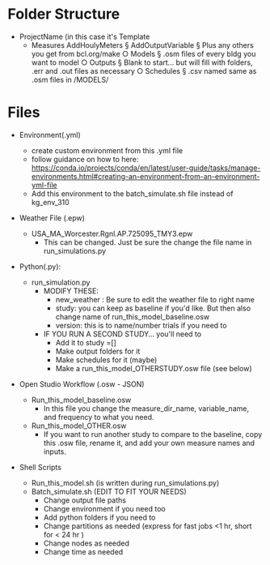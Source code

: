 # Folder Structure
- ProjectName (in this case it's Template
	- Measures
		AddHoulyMeters
			§ AddOutputVariable
			§ Plus any others you get from bcl.org/make
		○ Models
			§ .osm files of every bldg you want to model
		○ Outputs
			§ Blank to start… but will fill with folders, .err and .out files as necessary
		○ Schedules
			§ .csv named same as .osm files in /MODELS/
# Files
- Environment(.yml)
	- create custom environment from this .yml file
	- follow guidance on how to here: https://conda.io/projects/conda/en/latest/user-guide/tasks/manage-environments.html#creating-an-environment-from-an-environment-yml-file
	- Add this environment to the batch_simulate.sh file instead of kg_env_310

- Weather File (.epw)
	- USA_MA_Worcester.Rgnl.AP.725095_TMY3.epw 
		- This can be changed. Just be sure the change the file name in run_simulations.py
		
- Python(.py): 
	- run_simulation.py
		- MODIFY THESE:
			- new_weather : Be sure to edit the weather file to right name 
			- study: you can keep as baseline if you'd like. But then also change name of run_this_model_baseline.osw 
			- version: this is to name/number trials if you need to
		- IF YOU RUN A SECOND STUDY… you'll need to
			- Add it to study =[]
			- Make output folders for it 
			- Make schedules for it (maybe)
			- Make a run_this_model_OTHERSTUDY.osw file (see below)
	
- Open Studio Workflow (.osw - JSON)
	- Run_this_model_baseline.osw
		- In this file you change the measure_dir_name, variable_name, and frequency to what you need. 
	- Run_this_model_OTHER.osw
		- If you want to run another study to compare to the baseline, copy this .osw file, rename it, and add your own measure names and inputs. 
		
- Shell Scripts
	- Run_this_model.sh (is written during run_simulations.py) 
	- Batch_simulate.sh (EDIT TO FIT YOUR NEEDS)
		- Change output file paths 
		- Change environment if you need too
		- Add python folders if you need to
		- Change partitions as needed (express for fast jobs <1 hr, short for < 24 hr )
		- Change nodes as needed
		- Change time as needed
